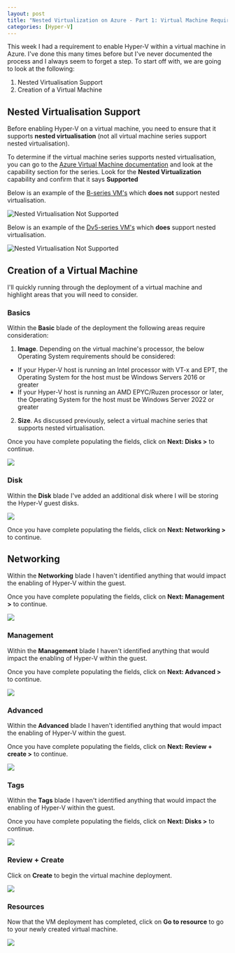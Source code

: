 ```yaml
---
layout: post
title: "Nested Virtualization on Azure - Part 1: Virtual Machine Requirements"
categories: [Hyper-V]
---
```


This week I had a requirement to enable Hyper-V within a virtual machine in Azure. I've done this many times before but I've never documented the process and I always seem to forget a step. To start off with, we are going to look at the following:
1. Nested Virtualisation Support
2. Creation of a Virtual Machine 

## Nested Virtualisation Support
Before enabling Hyper-V on a virtual machine, you need to ensure that it supports **nested virtualisation** (not all virtual machine series support nested virtualisation).

To determine if the virtual machine series supports nested virtualisation, you can go to the [Azure Virtual Machine documentation](https://docs.microsoft.com/en-us/azure/virtual-machines/sizes-general) and look at the capability section for the series. Look for the **Nested Virtualization** capability and confirm that it says **Supported**

Below is an example of the [B-series VM's](https://docs.microsoft.com/en-us/azure/virtual-machines/sizes-b-series-burstable) which **does not** support nested virtualisation. 

![Nested Virtualisation Not Supported](/docs/assets/images/2022-04-27-hyperv-vm-deployment/VM-SKU-NestedV-NotSupported.jpg)

Below is an example of the [Dv5-series VM's](https://docs.microsoft.com/en-us/azure/virtual-machines/dv5-dsv5-series) which **does** support nested virtualisation.

![Nested Virtualisation Not Supported](/docs/assets/images/2022-04-27-hyperv-vm-deployment/VM-SKU-NestedV-Supported.jpg)

## Creation of a Virtual Machine

I'll quickly running through the deployment of a virtual machine and highlight areas that you will need to consider.

### Basics

Within the **Basic** blade of the deployment the following areas require consideration:

1. **Image**. Depending on the virtual machine's processor, the below Operating System requirements should be considered:
- If your Hyper-V host is running an Intel processor with VT-x and EPT, the Operating System for the host must be Windows Servers 2016 or greater
- If your Hyper-V host is running an AMD EPYC/Ruzen processor or later, the Operating System for the host must be Windows Server 2022 or greater
2. **Size**. As discussed previously, select a virtual machine series that supports nested virtualisation.

Once you have complete populating the fields, click on **Next: Disks >** to continue.

![](/docs/assets/images/2022-04-27-hyperv-vm-deployment/VM-Create-Basics.jpg)

### Disk

Within the **Disk** blade I've added an additional disk where I will be storing the Hyper-V guest disks.

![](/docs/assets/images/2022-04-27-hyperv-vm-deployment/VM-Create-Disk.jpg)

Once you have complete populating the fields, click on **Next: Networking >** to continue.

## Networking

Within the **Networking** blade I haven't identified anything that would impact the enabling of Hyper-V within the guest.

Once you have complete populating the fields, click on **Next: Management >** to continue.

![](/docs/assets/images/2022-04-27-hyperv-vm-deployment/VM-Create-Networking.jpg)

### Management

Within the **Management** blade I haven't identified anything that would impact the enabling of Hyper-V within the guest.

Once you have complete populating the fields, click on **Next: Advanced >** to continue.

![](/docs/assets/images/2022-04-27-hyperv-vm-deployment/VM-Create-Management.jpg)

### Advanced

Within the **Advanced** blade I haven't identified anything that would impact the enabling of Hyper-V within the guest.

Once you have complete populating the fields, click on **Next: Review + create >** to continue.

![](/docs/assets/images/2022-04-27-hyperv-vm-deployment/VM-Create-Advanced.jpg)

### Tags

Within the **Tags** blade I haven't identified anything that would impact the enabling of Hyper-V within the guest.

Once you have complete populating the fields, click on **Next: Disks >** to continue.

![](/docs/assets/images/2022-04-27-hyperv-vm-deployment/VM-Create-Tags.jpg)

### Review + Create

Click on **Create** to begin the virtual machine deployment.

![](/docs/assets/images/2022-04-27-hyperv-vm-deployment/VM-Create-Review.jpg)

### Resources

Now that the VM deployment has completed, click on **Go to resource** to go to your newly created virtual machine.

![](/docs/assets/images/2022-04-27-hyperv-vm-deployment/VM-Create-Completed.jpg)